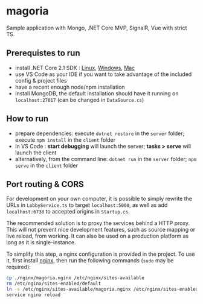 # magoria

Sample application with Mongo, .NET Core MVP, SignalR, Vue with strict TS.

## Prerequistes to run

- install .NET Core 2.1 SDK : [Linux](https://www.microsoft.com/net/download?initial-os=linux), [Windows](https://www.microsoft.com/net/download?initial-os=windows), [Mac](https://www.microsoft.com/net/download?initial-os=macos)
- use VS Code as your IDE if you want to take advantage of the included config & project files
- have a recent enough node/npm installation
- install MongoDB, the default installation should have it running on `localhost:27017` (can be changed in `DataSource.cs`)

## How to run

- prepare dependencies: execute `dotnet restore` in the `server` folder; execute `npm install` in the `client` folder
- in VS Code : **start debugging** will launch the server; **tasks > serve** will launch the client
- alternatively, from the command line: `dotnet run` in the `server` folder; `npm serve` in the `client` folder

## Port routing & CORS

For development on your own computer, it is possible to simply rewrite the URLs in `LobbyService.ts` to target `localhost:5000`, as well as add `localhost:6738` to accepted origins in `Startup.cs`.

The recommended solution is to proxy the services behind a HTTP proxy. This will not prevent nice development features, such as source mapping or live reload, from working. It can also be used on a production platform as long as it is single-instance.

To simplify this step, a nginx configuration is provided in the project. To use it, first install [nginx](https://www.nginx.com/), then run the following commands (`sudo` may be required):

```bash
cp ./nginx/magoria.nginx /etc/nginx/sites-available
rm /etc/nginx/sites-enabled/default
ln -s /etc/nginx/sites-available/magoria.nginx /etc/nginx/sites-enabled/
service nginx reload
```
